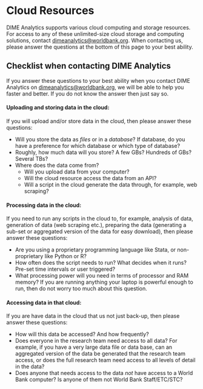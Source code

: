 # Cloud Resources

DIME Analytics supports various cloud computing and storage resources. For access to any of these unlimited-size cloud storage and computing solutions, contact [dimeanalytics@worldbank.org](mailto:dimeanalytics@worldbank.org). When contacting us, please answer the questions at the bottom of this page to your best ability.

## Checklist when contacting DIME Analytics

If you answer these questions to your best ability when you contact DIME Analytics on [dimeanalytics@worldbank.org](mailto:dimeanalytics@worldbank.org), we will be able to help you faster and better. If you do not know the answer then just say so.

#### Uploading and storing data in the cloud:

If you will upload and/or store data in the cloud, then please answer these questions:

* Will you store the data as _files_ or in a _database_? If database, do you have a preference for which database or which type of database?
* Roughly, how much data will you store? A few GBs? Hundreds of GBs? Several TBs?
* Where does the data come from?
    * Will you upload data from your computer?
    * Will the cloud resource access the data from an API?
    * Will a script in the cloud generate the data through, for example, web scraping?

#### Processing data in the cloud:

If you need to run any scripts in the cloud to, for example, analysis of data, generation of data (web scraping etc.), preparing the data (generating a sub-set or aggregated version of the data for easy download), then please answer these questions:

* Are you using a proprietary programming language like Stata, or non-proprietary like Python or R?
* How often does the script needs to run? What decides when it runs? Pre-set time intervals or user triggered?
* What processing power will you need in terms of processor and RAM memory? If you are running anything your laptop is powerful enough to run, then do not worry too much about this question.

#### Accessing data in that cloud:

If you are have data in the cloud that us not just back-up, then please answer these questions:

* How will this data be accessed? And how frequently?
* Does everyone in the research team need access to all data? For example, if you have a very large data file or data base, can an aggregated version of the data be generated that the research team access, or does the full research team need access to all levels of detail in the data?
* Does anyone that needs access to the data _not_ have access to a World Bank computer? Is anyone of them not World Bank Staff/ETC/STC?
